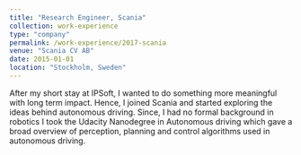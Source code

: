 ```yaml
---
title: "Research Engineer, Scania"
collection: work-experience
type: "company"
permalink: /work-experience/2017-scania
venue: "Scania CV AB"
date: 2015-01-01
location: "Stockholm, Sweden"
---
```


After my short stay at IPSoft, I wanted to do something more meaningful with long term impact. Hence, I joined Scania and started exploring the ideas behind autonomous driving. Since, I had no formal background in robotics I took the Udacity Nanodegree in Autonomous driving which gave a broad overview of perception, planning and control algorithms used in autonomous driving.
